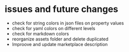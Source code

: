 # issues and future changes

- check for string colors in json files on property values
- check for yaml colors on different levels
- check for markdown colors
- reorganize assets folder and delete duplicated
- Improove and update marketplace description
